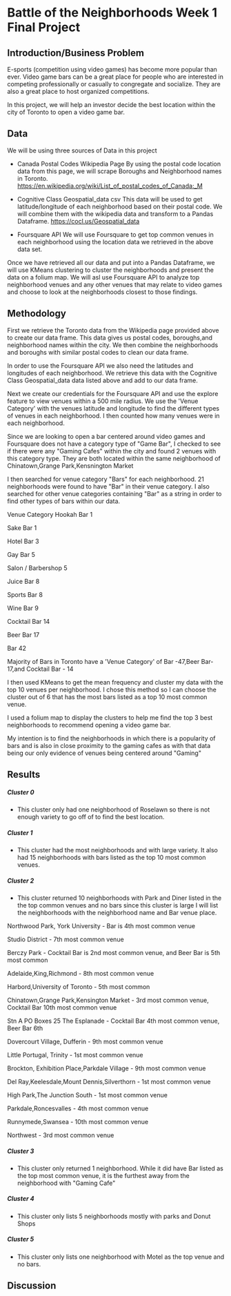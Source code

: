 # Battle of the Neighborhoods Week 1 Final Project

## Introduction/Business Problem

  E-sports (competition using video games) has become more popular than ever. Video game bars
  can be a great place for people who are interested in competing professionally or casually to congregate and socialize.
  They are also a great place to host organized competitions.
  
  In this project, we will help an investor decide the best location within the city of Toronto to open a video game bar. 
## Data

We will be using three sources of Data in this project

- Canada Postal Codes Wikipedia Page
  By using the postal code location data from this page, we will scrape Boroughs and Neighborhood names in Toronto.
  https://en.wikipedia.org/wiki/List_of_postal_codes_of_Canada:_M
  
- Cognitive Class Geospatial_data csv
  This data will be used to get latitude/longitude of each neighborhood based on their postal code. We will combine them with the wikipedia data and transform to a Pandas Dataframe.
  https://cocl.us/Geospatial_data
  
 - Foursquare API 
   We will use Foursquare to get top common venues in each neighborhood using the location data we retrieved in the above data set.
  
   
   
 Once we have retrieved all our data and put into a Pandas Dataframe, we will use KMeans clustering to cluster the neighborhoods and present the data on a folium map. We will asl use Foursquare API to analyze top neighborhood venues and any other venues that may relate 
to video games and choose to look at the neighborhoods closest to those findings.

## Methodology 
  First we retrieve the Toronto data from the Wikipedia page provided above to create our data frame. This data gives us postal codes, boroughs,and neighborhood names within the city. We then combine the neighborhoods and boroughs with similar postal codes to clean our data frame.
  
  In order to use the Foursquare API we also need the latitudes and longitudes of each neighborhood. We retrieve this data with the Cognitive Class Geospatial_data data listed above and add to our data frame. 
  
  Next we create our credentials for the Foursquare API and use the explore feature to view venues within a 500 mile radius. We use the 'Venue Category' with the venues latitude and longitude to find the different types of venues in each neighborhood. I then counted how many venues were in each neighborhood. 
  
  Since we are looking to open a bar centered around video games and Foursquare does not have a category type of "Game Bar", I checked to see if there were any "Gaming Cafes" within the city and found 2 venues with this category type. They are both located within the same neighborhood of Chinatown,Grange Park,Kensnington Market
  
  I then searched for venue category "Bars" for each neighborhood. 21 neighborhoods were found to have "Bar" in their venue category. I also searched for other venue categories containing "Bar" as a string in order to find other types of bars within our data. 
  
  Venue Category
Hookah Bar             1

Sake Bar               1

Hotel Bar              3

Gay Bar                5

Salon / Barbershop     5

Juice Bar              8

Sports Bar             8

Wine Bar               9

Cocktail Bar          14

Beer Bar              17

Bar                   42

Majority of Bars in Toronto have a 'Venue Category' of Bar -47,Beer Bar-17,and Cocktail Bar - 14


I then used KMeans to get the mean frequency and cluster my data with the top 10 venues per neighborhood. I chose this method so I can choose the cluster out of 6 that has the most bars listed as a top 10 most common venue.

I used a folium map to display the clusters to help me find the top 3 best neighborhoods to recommend opening a video game bar.

  My intention is to find the neighborhoods in which there is a popularity of bars and is also in close proximity to the gaming cafes as with that data being our only evidence of venues being centered around "Gaming" 
  
## Results
##### Cluster 0 
- This cluster only had one neighborhood of Roselawn so there is not enough variety to go off of to find the best location.

##### Cluster 1 
- This cluster had the most neighborhoods and with large variety. It also had 15 neighborhoods with bars listed as the top 10 most common venues.

##### Cluster 2 
- This cluster returned 10 neighborhoods with Park and Diner listed in the the top common venues and no bars
since this cluster is large I will list the neighborhoods with the neighborhood name and Bar venue place.

Northwood Park, York University - Bar is 4th most common venue

Studio District - 7th most common venue

Berczy Park - Cocktail Bar is 2nd most common venue, and Beer Bar is 5th most common

Adelaide,King,Richmond - 8th most common venue

Harbord,University of Toronto - 5th most common

Chinatown,Grange Park,Kensington Market - 3rd most common venue, Cocktail Bar 10th most common venue

Stn A PO Boxes 25 The Esplanade - Cocktail Bar 4th most common venue, Beer Bar 6th

Dovercourt Village, Dufferin - 9th most common venue

Little Portugal, Trinity - 1st most common venue

Brockton, Exhibition Place,Parkdale Village - 9th most common venue

Del Ray,Keelesdale,Mount Dennis,Silverthorn - 1st most common venue

High Park,The Junction South - 1st most common venue

Parkdale,Roncesvalles - 4th most common venue

Runnymede,Swansea - 10th most common venue

Northwest - 3rd most common venue


##### Cluster 3 
- This cluster only returned 1 neighborhood. While it did have Bar listed as the top most common venue, it is the furthest away from the neighborhood with "Gaming Cafe"

##### Cluster 4 
- This cluster only lists 5 neighborhoods mostly with parks and Donut Shops 

##### Cluster 5 
- This cluster only lists one neighborhood with Motel as the top venue and no bars. 

## Discussion



